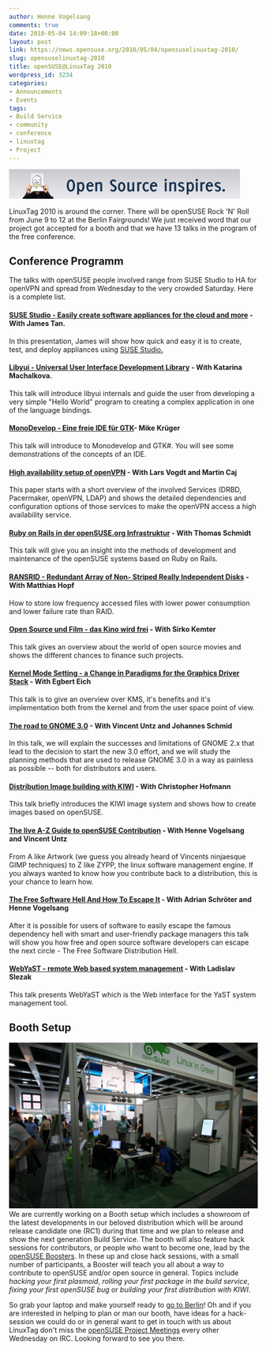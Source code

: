 ```yaml
---
author: Henne Vogelsang
comments: true
date: 2010-05-04 14:09:18+00:00
layout: post
link: https://news.opensuse.org/2010/05/04/opensuselinuxtag-2010/
slug: opensuselinuxtag-2010
title: openSUSE@LinuxTag 2010
wordpress_id: 3234
categories:
- Announcements
- Events
tags:
- Build Service
- community
- conference
- linuxtag
- Project
---
```


[![](/wp-content/uploads/2010/05/Linux_anim_468x60_GB.gif)](http://www.linuxtag.org)


LinuxTag 2010 is around the corner. There will be openSUSE Rock 'N' Roll from June 9 to 12 at the Berlin Fairgrounds! We just received word that our project got accepted for a booth and that we have 13 talks in the program of the free conference.



## Conference Programm


The talks with openSUSE people involved range from SUSE Studio to HA for openVPN and spread from Wednesday to the very crowded Saturday. Here is a complete list.



#### [SUSE Studio - Easily create software appliances for the cloud and more](http://www.linuxtag.org/2010/en/program/free-conference/wednesday/details.html?talkid=189) - With James Tan.


In this presentation, James will show how quick and easy it is to create, test, and deploy appliances using [SUSE Studio.](http://www.susestudio.com)



#### [Libyui - Universal User Interface Development Library](http://www.linuxtag.org/2010/en/program/free-conference/wednesday/details.html?talkid=261) - With Katarina Machalkova.


This talk will introduce libyui internals and guide the user from developing a very simple "Hello World" program to creating a complex application in one of the language bindings.



#### [MonoDevelop - Eine freie IDE für GTK](http://www.linuxtag.org/2010/en/program/free-conference/wednesday/details.html?talkid=263)- Mike Krüger


This talk will introduce to Monodevelop and GTK#. You will see some demonstrations of the concepts of an IDE. 



#### [High availability setup of openVPN](http://www.linuxtag.org/2010/en/program/free-conference/wednesday/details.html?talkid=303) - With Lars Vogdt and Martin Caj


This paper starts with a short overview of the involved Services (DRBD, Pacermaker, openVPN, LDAP) and shows the detailed dependencies and configuration options of those services to make the openVPN access a high availability service.



#### [Ruby on Rails in der openSUSE.org Infrastruktur](http://www.linuxtag.org/2010/en/program/free-conference/wednesday/details.html?talkid=361) - With Thomas Schmidt


This talk will give you an insight into the methods of development and maintenance of the openSUSE systems based on Ruby on Rails.



#### [RANSRID - Redundant Array of Non- Striped Really Independent Disks](http://www.linuxtag.org/2010/en/program/free-conference/wednesday/details.html?talkid=367) - With Matthias Hopf


How to store low frequency accessed files with lower power consumption and lower failure rate than RAID.



#### [Open Source und Film - das Kino wird frei](http://www.linuxtag.org/2010/en/program/free-conference/wednesday/details.html?talkid=421) - With Sirko Kemter


This talk gives an overview about the world of open source movies and shows the different chances to finance such projects. 



#### [Kernel Mode Setting - a Change in Paradigms for the Graphics Driver Stack](http://www.linuxtag.org/2010/en/program/free-conference/wednesday/details.html?talkid=403) - With Egbert Eich


This talk is to give an overview over KMS, it's benefits and it's implementation both from the kernel and from the user space point of view.



#### [The road to GNOME 3.0](http://www.linuxtag.org/2010/en/program/free-conference/wednesday/details.html?talkid=443) - With Vincent Untz and Johannes Schmid


In this talk, we will explain the successes and limitations of GNOME 2.x that lead to the decision to start the new 3.0 effort, and we will study the planning methods that are used to release GNOME 3.0 in a way as painless as possible -- both for distributors and users.



#### [Distribution Image building with KIWI](http://www.linuxtag.org/2010/en/program/free-conference/wednesday/details.html?talkid=461) - With Christopher Hofmann


This talk briefly introduces the KIWI image system and shows how to create images based on openSUSE. 



#### [The live A-Z Guide to openSUSE Contribution](http://www.linuxtag.org/2010/en/program/free-conference/wednesday/details.html?talkid=464) - With Henne Vogelsang and Vincent Untz


From A like Artwork (we guess you already heard of Vincents ninjaesque GIMP techniques) to Z like ZYPP, the linux software management engine. If you always wanted to know how you contribute back to a distribution, this is your chance to learn how.



#### [The Free Software Hell And How To Escape It](http://www.linuxtag.org/2010/en/program/free-conference/wednesday/details.html?talkid=467) - With Adrian Schröter and Henne Vogelsang


After it is possible for users of software to easily escape the famous dependency hell with smart and user-friendly package managers this talk will show you how free and open source software developers can escape the next circle - The Free Software Distribution Hell.



#### [WebYaST - remote Web based system management](http://www.linuxtag.org/2010/en/program/free-conference/wednesday/details.html?talkid=468) - With Ladislav Slezak


This talk presents WebYaST which is the Web interface for the YaST system management tool.



## Booth Setup


[![](/wp-content/uploads/2010/05/original_img_2454.jpeg)](/wp-content/uploads/2010/05/original_img_2454.jpeg)
We are currently working on a Booth setup which includes a showroom of the latest developments in our beloved distribution which will be around release candidate one (RC1) during that time and we plan to release and show the next generation Build Service. The booth will also feature hack sessions for contributors, or people who want to become one, lead by the [openSUSE Boosters](http://en.opensuse.org/Boosters_Team). In these up and close hack sessions, with a small number of participants, a Booster will teach you all about a way to contribute to openSUSE and/or open source in general.  Topics include _hacking your first plasmoid_, _rolling your first package in the build service_, _fixing your first openSUSE bug_ or _building your first distribution with KIWI_.

So grab your laptop and make yourself ready to [go to Berlin](http://www.linuxtag.org/2010/en/visitors/travel-information.html)! Oh and if you are interested in helping to plan or man our booth, have ideas for a hack-session we could do or in general want to get in touch with us about LinuxTag don't miss the [openSUSE Project Meetings](http://en.opensuse.org/Meetings/Project) every other Wednesday on IRC. Looking forward to see you there.

